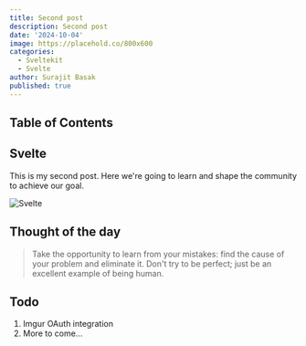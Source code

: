 ```yaml
---
title: Second post
description: Second post
date: '2024-10-04'
image: https://placehold.co/800x600
categories:
  - Sveltekit
  - Svelte
author: Surajit Basak
published: true
---
```


## Table of Contents

## Svelte

This is my second post. Here we're going to learn and shape the community to achieve our goal.

![Svelte](/favicon.png)

## Thought of the day

> Take the opportunity to learn from your mistakes: find the cause of your problem and eliminate it. Don't try to be perfect; just be an excellent example of being human.

## Todo

1. Imgur OAuth integration
1. More to come...
